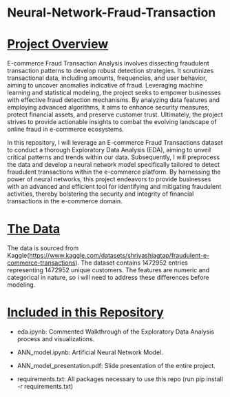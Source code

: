 # Neural-Network-Fraud-Transaction

# <u>Project Overview</u>

E-commerce Fraud Transaction Analysis involves dissecting fraudulent transaction patterns to develop robust detection strategies. It scrutinizes transactional data, including amounts, frequencies, and user behavior, aiming to uncover anomalies indicative of fraud. Leveraging machine learning and statistical modeling, the project seeks to empower businesses with effective fraud detection mechanisms. By analyzing data features and employing advanced algorithms, it aims to enhance security measures, protect financial assets, and preserve customer trust. Ultimately, the project strives to provide actionable insights to combat the evolving landscape of online fraud in e-commerce ecosystems.

In this repository, I will leverage an E-commerce Fraud Transactions dataset to conduct a thorough Exploratory Data Analysis (EDA), aiming to unveil critical patterns and trends within our data. Subsequently, I will preprocess the data and develop a neural network model specifically tailored to detect fraudulent transactions within the e-commerce platform. By harnessing the power of neural networks, this project endeavors to provide businesses with an advanced and efficient tool for identifying and mitigating fraudulent activities, thereby bolstering the security and integrity of financial transactions in the e-commerce domain.

# <u>The Data</u>

The data is sourced from Kaggle(https://www.kaggle.com/datasets/shriyashjagtap/fraudulent-e-commerce-transactions). The dataset contains 1472952 entries representing 1472952 unique customers. The features are numeric and categorical in nature, so i will need to address these differences before modeling.

# <u>Included in this Repository</u>

- eda.ipynb: Commented Walkthrough of the Exploratory Data Analysis process and visualizations.

- ANN_model.ipynb: Artificial Neural Network Model.

-  ANN_model_presentation.pdf: Slide presentation of the entire project.

- requirements.txt: All packages necessary to use this repo (run pip install -r requirements.txt)

